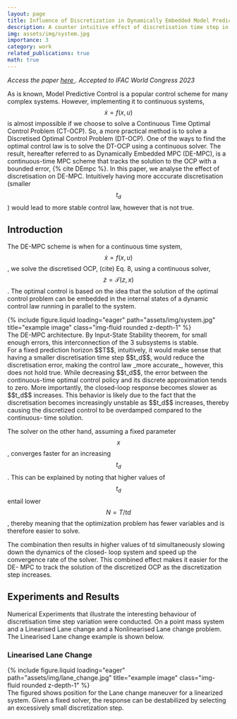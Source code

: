 ```yaml
---
layout: page
title: Influence of Discretization in Dynamically Embedded Model Predictive Control
description: A counter intuitive effect of discretisation time step in Dynamically Embedded MPC
img: assets/img/system.jpg
importance: 3
category: work
related_publications: true
math: true
---
```

_Access the paper  <a href="https://www.sciencedirect.com/science/article/pii/S2405896323016956" target="_blank">here </a>. Accepted to IFAC  World Congress 2023_

As is known, Model Predictive Control is a popular control scheme for many complex systems. However, implementing it to continuous systems, $$ \dot x = f(x,u)$$ is almost impossible if we choose to solve a Continuous Time Optimal Control Problem (CT-OCP). So, a more practical method is to solve a Discretised Optimal Control Problem (DT-OCP). One of the ways to find the optimal control law is to solve the DT-OCP using a continuous solver. The result, hereafter
referred to as Dynamically Embedded MPC (DE-MPC), is
a continuous-time MPC scheme that tracks the solution to
the OCP with a bounded error, {% cite DEmpc %}. In this paper, we analyse the effect of discretisation on DE-MPC. Intuitively having more acccurate discretisation (smaller $$t_d$$) would lead to more stable control law, however that is not true.  

## Introduction
The DE-MPC scheme is when for a continuous time system, $$ \dot x = f(x,u)$$, we solve the discretised OCP, (cite) Eq. 8, using a continuous solver, $$\dot z = \mathcal{T}(z,x)$$. The optimal control is based on the idea that the solution of the optimal control problem can be embedded in the
internal states of a dynamic control law running in parallel to the system. 

<div class="row">
    <div class="col-sm mt-3 mt-md-0">
        {% include figure.liquid loading="eager" path="assets/img/system.jpg" title="example image" class="img-fluid rounded z-depth-1" %}
    </div>
</div>
<div class="caption">
 The DE-MPC architecture. By Input-State Stability theorem, for small enough errors, this interconnection of the 3 subsystems is stable.
</div>
For a fixed prediction horizon $$T$$, intuitively, it would make sense that having a smaller discretisation time step $$t_d$$, would reduce the discretisation error, making the control law _more accurate_, however, this does not hold true. While decreasing $$t_d$$, the error between the
continuous-time optimal control policy and its discrete
approximation tends to zero. More importantly,
the closed-loop response becomes slower as $$t_d$$
increases. This behavior is likely due to the fact that the
discretisation becomes increasingly unstable as $$t_d$$ increases, thereby causing the discretized control to be overdamped compared to the continuous-
time solution. 

The solver on the other hand, assuming a fixed parameter $$x$$, converges faster for an increasing $$t_d$$. This can be explained by noting
that higher values of $$t_d$$ entail lower $$N = T /td$$, thereby
meaning that the optimization problem has fewer variables
and is therefore easier to solve. 

The combination then results in higher values of
td simultaneously slowing down the dynamics of the closed-
loop system and speed up the convergence rate of the
solver. This combined effect makes it easier for the DE-
MPC to track the solution of the discretized OCP as the
discretization step increases. 

## Experiments and Results
Numerical Experiments that illustrate the interesting behaviour of discretisation time step variation were conducted. On a point mass system and a Linearised Lane change and a Nonlinearised Lane change problem. The Linearised Lane change example is shown below.





### Linearised Lane Change

<div class="row">
    <div class="col-md-6 col-sm-12 mt-3 mt-md-0" style="float: left; margin-right: 15px;">
        {% include figure.liquid loading="eager" path="assets/img/lane_change.jpg" title="example image" class="img-fluid rounded z-depth-1" %}
    </div>
    <div>
        <p>
        The figured shows position for the Lane change maneuver for a linearized system.
Given a fixed solver, the response can be destabilized
by selecting an excessively small discretization step.
        </p>
    </div>
</div>













